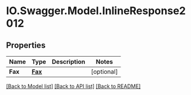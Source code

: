 # IO.Swagger.Model.InlineResponse2012
## Properties

Name | Type | Description | Notes
------------ | ------------- | ------------- | -------------
**Fax** | [**Fax**](Fax.md) |  | [optional] 

[[Back to Model list]](../README.md#documentation-for-models) [[Back to API list]](../README.md#documentation-for-api-endpoints) [[Back to README]](../README.md)

